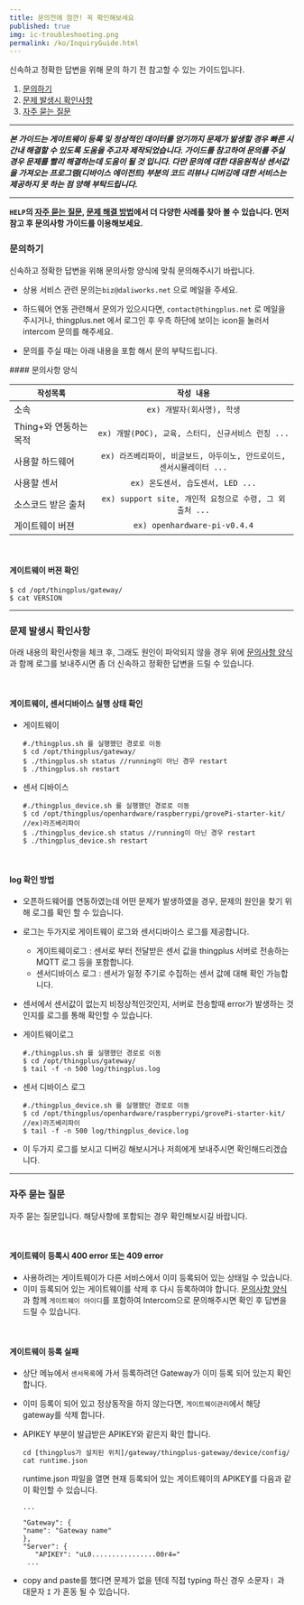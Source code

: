 ```yaml
---
title: 문의전에 잠깐! 꼭 확인해보세요
published: true
img: ic-troubleshooting.png
permalink: /ko/InquiryGuide.html
---
```


신속하고 정확한 답변을 위해 문의 하기 전 참고할 수 있는 가이드입니다.

1. [문의하기](#id-inquiry)
2. [문제 발생시 확인사항](#id-check) 
3. [자주 묻는 질문](#id-faq)

---

___본 가이드는 게이트웨이 등록 및 정상적인 데이터를 얻기까지 문제가 발생할 경우 빠른 시간내 해결할 수 있도록 도움을 주고자 제작되었습니다. 가이드를 참고하여 문의를 주실 경우 문제를 빨리 해결하는데 도움이 될 것 입니다. 다만 문의에 대한 대응원칙상 센서값을 가져오는 프로그램(디바이스 에이전트) 부분의 코드 리뷰나 디버깅에 대한 서비스는 제공하지 못 하는 점 양해 부탁드립니다.___

---

__`HELP`의 [자주 묻는 질문](http://support.thingplus.net/ko/help/faq.html), [문제 해결 방법](http://support.thingplus.net/ko/help/troubleshooting.html)에서 더 다양한 사례를 찾아 볼 수 있습니다. 먼저 참고 후 문의사항 가이드를 이용해보세요.__

<div id='id-inquiry'></div>

### 문의하기
신속하고 정확한 답변을 위해 문의사항 양식에 맞춰 문의해주시기 바랍니다.
<br>
* 상용 서비스 관련 문의는`biz@daliworks.net` 으로 메일을 주세요.
* 하드웨어 연동 관련해서 문의가 있으시다면, `contact@thingplus.net` 로 메일을 주시거나, thingplus.net 에서 로그인 후 우측 하단에 보이는 icon을 눌러서 intercom 문의를 해주세요.

* 문의를 주실 때는 아래 내용을 포함 해서 문의 부탁드립니다.

<div id='id-inquirytable'></div>
#### 문의사항 양식

|      `작성목록`       |                         `작성 내용`                         
| ---------------- | :-----------------------------------------------------------------------------:
| 소속            | `ex) 개발자(회사명), 학생`
| Thing+와 연동하는 목적         | `ex) 개발(POC), 교육, 스터디, 신규서비스 런칭 ...`
| 사용할 하드웨어   | `ex) 라즈베리파이, 비글보드, 아두이노, 안드로이드, 센서시뮬레이터 ...` 
| 사용할 센서           | `ex) 온도센서, 습도센서, LED ...`
| 소스코드 받은 출처    | `ex) support site, 개인적 요청으로 수령, 그 외 출처 ...` 
| 게이트웨이 버젼     | `ex) openhardware-pi-v0.4.4`

<br>

#### 게이트웨이 버젼 확인
  ```
  $ cd /opt/thingplus/gateway/
  $ cat VERSION
  ```

---
<div id='id-check'></div>

### 문제 발생시 확인사항
아래 내용의 확인사항을 체크 후, 그래도 원인이 파악되지 않을 경우 위에 [문의사항 양식](#id-inquirytable)과 함께 로그를 보내주시면 좀 더 신속하고 정확한 답변을 드릴 수 있습니다.

<br>

#### 게이트웨이, 센서디바이스 실행 상태 확인
* 게이트웨이

  ```
  #./thingplus.sh 를 실행했던 경로로 이동
  $ cd /opt/thingplus/gateway/
  $ ./thingplus.sh status //running이 아닌 경우 restart
  $ ./thingplus.sh restart
  ```

* 센서 디바이스

  ```
  #./thingplus_device.sh 를 실행했던 경로로 이동 
  $ cd /opt/thingplus/openhardware/raspberrypi/grovePi-starter-kit/ //ex)라즈베리파이
  $ ./thingplus_device.sh status //running이 아닌 경우 restart
  $ ./thingplus_device.sh restart
  ```
<br>

#### log 확인 방법
* 오픈하드웨어를 연동하였는데 어떤 문제가 발생하였을 경우, 문제의 원인을 찾기 위해 로그를 확인 할 수 있습니다.
* 로그는 두가지로 게이트웨이 로그와 센서디바이스 로그를 제공합니다.
  - 게이트웨이로그 : 센서로 부터 전달받은 센서 값을 thingplus 서버로 전송하는 MQTT 로그 등을 포함합니다.
  - 센서디바이스 로그 : 센서가 일정 주기로 수집하는 센서 값에 대해 확인 가능합니다.
* 센서에서 센서값이 없는지 비정상적인것인지, 서버로 전송할때 error가 발생하는 것인지를 로그를 통해 확인할 수 있습니다.

* 게이트웨이로그

  ```
  #./thingplus.sh 를 실행했던 경로로 이동
  $ cd /opt/thingplus/gateway/
  $ tail -f -n 500 log/thingplus.log
  ```

* 센서 디바이스 로그

  ```
  #./thingplus_device.sh 를 실행했던 경로로 이동 
  $ cd /opt/thingplus/openhardware/raspberrypi/grovePi-starter-kit/ //ex)라즈베리파이
  $ tail -f -n 500 log/thingplus_device.log
  ```

* 이 두가지 로그를 보시고 디버깅 해보시거나 저희에게 보내주시면 확인해드리겠습니다.

---
<div id='id-faq'></div>

### 자주 묻는 질문
자주 묻는 질문입니다. 해당사항에 포함되는 경우 확인해보시길 바랍니다.

<br>

#### 게이트웨이 등록시 400 error 또는 409 error
* 사용하려는 게이트웨이가 다른 서비스에서 이미 등록되어 있는 상태일 수 있습니다.
* 이미 등록되어 있는 게이트웨이를 삭제 후 다시 등록하여야 합니다. [문의사항 양식](#id-inquirytable)과 함께 `게이트웨이 아이디`를 포함하여 Intercom으로 문의해주시면 확인 후 답변을 드릴 수 있습니다.

<br>

#### 게이트웨이 등록 실패
* 상단 메뉴에서 `센서목록`에 가서 등록하려던 Gateway가 이미 등록 되어 있는지 확인합니다.
* 이미 등록이 되어 있고 정상동작을 하지 않는다면, `게이트웨이관리`에서 해당 gateway를 삭제 합니다.
* APIKEY 부분이 발급받은 APIKEY와 같은지 확인 합니다.

  ```
  cd [thingplus가 설치된 위치]/gateway/thingplus-gateway/device/config/
  cat runtime.json
  ```
  runtime.json 파일을 열면 현재 등록되어 있는 게이트웨이의 APIKEY를 다음과 같이 확인할 수 있습니다.
  ```
  ...

  "Gateway": {
  "name": "Gateway name"
  },
  "Server": {
     "APIKEY": "uL0................00r4="
   ...

  ```
* copy and paste를 했다면 문제가 없을 텐데 직접 typing 하신 경우 소문자`ㅣ` 과 대문자 `I` 가 혼동 될 수 있습니다.  






























